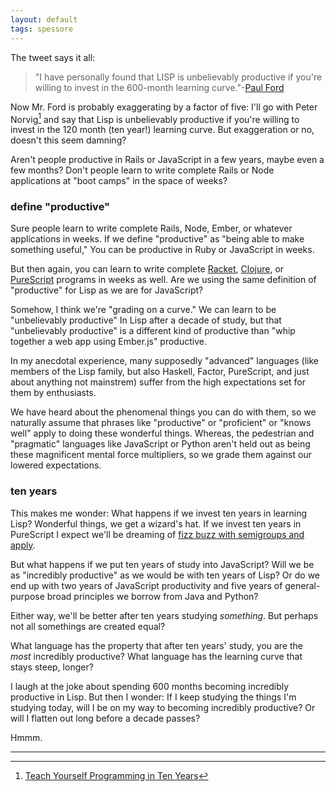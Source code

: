 ```yaml
---
layout: default
tags: spessore
---
```


The tweet says it all:

> "I have personally found that LISP is unbelievably productive if you're willing to invest in the 600-month learning curve."-[Paul Ford][1]

[1]: https://twitter.com/ftrain/status/516237176636715008

Now Mr. Ford is probably exaggerating by a factor of five: I'll go with Peter Norvig[^3] and say that Lisp is unbelievably productive if you're willing to invest in the 120 month (ten year!) learning curve. But exaggeration or no, doesn't this seem damning?

[^3]: [Teach Yourself Programming in Ten Years](http://norvig.com/21-days.html)

Aren't people productive in Rails or JavaScript in a few years, maybe even a few months? Don't people learn to write complete Rails or Node applications at "boot camps" in the space of weeks?

### define "productive"

Sure people learn to write complete Rails, Node, Ember, or whatever applications in weeks. If we define "productive" as "being able to make something useful," You can be productive in Ruby or JavaScript in weeks.

[Racket]: https://en.wikipedia.org/wiki/Racket_(programming_language)

But then again, you can learn to write complete [Racket], [Clojure], or [PureScript] programs in weeks as well. Are we using the same definition of "productive" for Lisp as we are for JavaScript?

[PureScript]: https://leanpub.com/purescript/
[CLojure]: http://clojure.org

Somehow, I think we're "grading on a curve." We can learn to be "unbelievably productive" In Lisp after a decade of study, but that "unbelievably productive" is a different kind of productive than "whip together a web app using Ember.js" productive.

In my anecdotal experience, many supposedly "advanced" languages (like members of the Lisp family, but also Haskell, Factor, PureScript, and just about anything not mainstrem) suffer from the high expectations set for them by enthusiasts.

We have heard about the phenomenal things you can do with them, so we naturally assume that phrases like "productive" or "proficient" or "knows well" apply to doing these wonderful things. Whereas, the pedestrian and "pragmatic" languages like JavaScript or Python aren't held out as being these magnificent mental force multipliers, so we grade them against our lowered expectations.

### ten years

This makes me wonder: What happens if we invest ten years in learning Lisp? Wonderful things, we get a wizard's hat. If we invest ten years in PureScript I expect we'll be dreaming of [fizz buzz with semigroups and apply][2].

[2]: http://www.purescript.org/posts/FizzBuzz-With-Semigroups-And-Apply/

But what happens if we put ten years of study into JavaScript? Will we be as "incredibly productive" as we would be with ten years of Lisp? Or do we end up with two years of JavaScript productivity and five years of general-purpose broad principles we borrow from Java and Python?

Either way, we'll be better after ten years studying *something*. But perhaps not all somethings are created equal?

What language has the property that after ten years' study, you are the *most* incredibly productive? What language has the learning curve that stays steep, longer?

I laugh at the joke about spending 600 months becoming incredibly productive in Lisp. But then I wonder: If I keep studying the things I'm studying today, will I be on my way to becoming incredibly productive? Or will I flatten out long before a decade passes?

Hmmm.

---